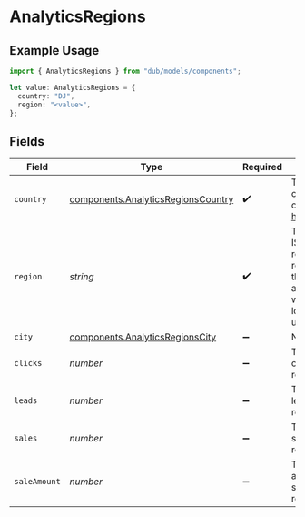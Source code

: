 # AnalyticsRegions

## Example Usage

```typescript
import { AnalyticsRegions } from "dub/models/components";

let value: AnalyticsRegions = {
  country: "DJ",
  region: "<value>",
};
```

## Fields

| Field                                                                                                 | Type                                                                                                  | Required                                                                                              | Description                                                                                           |
| ----------------------------------------------------------------------------------------------------- | ----------------------------------------------------------------------------------------------------- | ----------------------------------------------------------------------------------------------------- | ----------------------------------------------------------------------------------------------------- |
| `country`                                                                                             | [components.AnalyticsRegionsCountry](../../models/components/analyticsregionscountry.md)              | :heavy_check_mark:                                                                                    | The 2-letter country code of the region: https://d.to/geo                                             |
| `region`                                                                                              | *string*                                                                                              | :heavy_check_mark:                                                                                    | The 2-letter ISO 3166-2 region code representing the region associated with the location of the user. |
| `city`                                                                                                | [components.AnalyticsRegionsCity](../../models/components/analyticsregionscity.md)                    | :heavy_minus_sign:                                                                                    | N/A                                                                                                   |
| `clicks`                                                                                              | *number*                                                                                              | :heavy_minus_sign:                                                                                    | The number of clicks from this region                                                                 |
| `leads`                                                                                               | *number*                                                                                              | :heavy_minus_sign:                                                                                    | The number of leads from this region                                                                  |
| `sales`                                                                                               | *number*                                                                                              | :heavy_minus_sign:                                                                                    | The number of sales from this region                                                                  |
| `saleAmount`                                                                                          | *number*                                                                                              | :heavy_minus_sign:                                                                                    | The total amount of sales from this region, in cents                                                  |